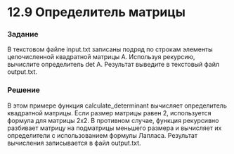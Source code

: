 # 12.9 Определитель матрицы

### Задание

В текстовом файле input.txt записаны подряд по строкам элементы целочисленной квадратной матрицы A. Используя рекурсию,
вычислите определитель det A. Результат выведите в текстовый файл output.txt.

### Решение
В этом примере функция calculate_determinant вычисляет определитель квадратной матрицы. Если размер матрицы равен 2, используется формула для матрицы 2x2. В противном случае, функция рекурсивно разбивает матрицу на подматрицы меньшего размера и вычисляет их определители с использованием формулы Лапласа. Результат вычисления записывается в файл output.txt.